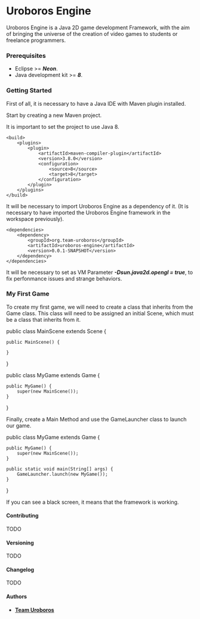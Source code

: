 # Uroboros Engine
Uroboros Engine is a Java 2D game development Framework, with the aim of bringing the universe of the creation of video games to students or freelance programmers.

### Prerequisites

* Eclipse >= ***Neon***.
* Java development kit >= ***8***.

### Getting Started

First of all, it is necessary to have a Java IDE with Maven plugin installed.

Start by creating a new Maven project.

It is important to set the project to use Java 8.

	<build>
		<plugins>
			<plugin>
				<artifactId>maven-compiler-plugin</artifactId>
				<version>3.8.0</version>
				<configuration>
					<source>8</source>
					<target>8</target>
				</configuration>
			</plugin>
		</plugins>
	</build>

It will be necessary to import Uroboros Engine as a dependency of it. (It is necessary to have imported the Uroboros Engine framework in the workspace previously).

	<dependencies>
		<dependency>
			<groupId>org.team-uroboros</groupId>
			<artifactId>uroboros-engine</artifactId>
			<version>0.0.1-SNAPSHOT</version>
		</dependency>
	</dependencies>	

It will be necessary to set as VM Parameter ***-Dsun.java2d.opengl = true***, to fix perfonmance issues and strange behaviors.

### My First Game

To create my first game, we will need to create a class that inherits from the Game class.
This class will need to be assigned an initial Scene, which must be a class that inherits from it.

public class MainScene extends Scene {

	public MainScene() {

	}

}

public class MyGame extends Game {

	public MyGame() {
		super(new MainScene());
	}

}

Finally, create a Main Method and use the GameLauncher class to launch our game.


public class MyGame extends Game {

	public MyGame() {
		super(new MainScene());
	}

	public static void main(String[] args) {
		GameLauncher.launch(new MyGame());
	}

}

If you can see a black screen, it means that the framework is working.


#### Contributing

TODO

#### Versioning

TODO

#### Changelog

TODO

  
#### Authors

* **[Team Uroboros](https://github.com/TeamUroboros/Uroboros-Engine)**